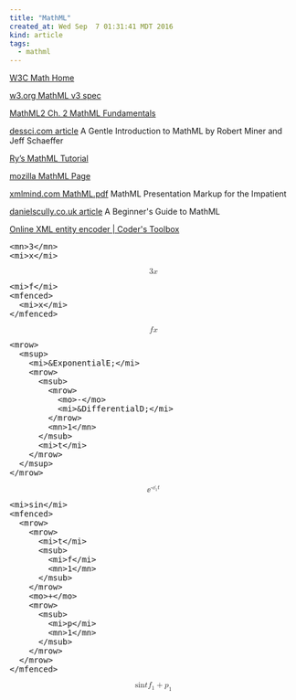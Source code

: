 ```yaml
---
title: "MathML"
created_at: Wed Sep  7 01:31:41 MDT 2016
kind: article
tags:
  - mathml
---
```



<a href="https://www.w3.org/Math/" target="_blank">W3C Math Home</a>

<a href="https://www.w3.org/TR/2014/REC-MathML3-20140410/" target="_blank">w3.org MathML v3 spec</a>

<a href="https://www.w3.org/TR/MathML2/chapter2.html" target="_blank">MathML2 Ch. 2 MathML Fundamentals</a>

<a href="http://www.dessci.com/en/reference/mathml/default.htm" target="_blank">dessci.com article</a>
A Gentle Introduction to MathML by Robert Miner and Jeff Schaeffer

<a href="http://rypress.com/tutorials/mathml/index" target="_blank">Ry’s MathML Tutorial</a>

<a href="https://developer.mozilla.org/en-US/docs/Web/MathML" target="_blank">mozilla MathML Page</a>

<a href="http://www.xmlmind.com/tutorials/MathML/MathML.pdf" target="_blank">xmlmind.com MathML.pdf</a>
MathML Presentation Markup for the Impatient

<a href="http://danielscully.co.uk/projects/mathml-guide/index.php" target="_blank">danielscully.co.uk article</a>
A Beginner's Guide to MathML

<a href="http://coderstoolbox.net/string/#!encoding=xml&action=encode&charset=us_ascii" target="_blank">Online XML entity encoder | Coder's Toolbox</a>

<pre>
&lt;mn&gt;3&lt;/mn&gt;
&lt;mi&gt;x&lt;/mi&gt;
</pre>

<math xmlns='http://www.w3.org/1998/Math/MathML' display='block'>
  <mn>3</mn>
  <mi>x</mi>
</math>

<pre>
&lt;mi&gt;f&lt;/mi&gt;
&lt;mfenced&gt;
  &lt;mi&gt;x&lt;/mi&gt;
&lt;/mfenced&gt;
</pre>

<math xmlns='http://www.w3.org/1998/Math/MathML' display='block'>
  <mi>f</mi>
  <mfenced>
    <mi>x</mi>
  </mfenced>
</math>

<pre>
&lt;mrow&gt;
  &lt;msup&gt;
    &lt;mi&gt;&amp;ExponentialE;&lt;/mi&gt;
    &lt;mrow&gt;
      &lt;msub&gt;
        &lt;mrow&gt;
          &lt;mo&gt;-&lt;/mo&gt;
          &lt;mi&gt;&amp;DifferentialD;&lt;/mi&gt;
        &lt;/mrow&gt;
        &lt;mn&gt;1&lt;/mn&gt;
      &lt;/msub&gt;
      &lt;mi&gt;t&lt;/mi&gt;
    &lt;/mrow&gt;
  &lt;/msup&gt;
&lt;/mrow&gt;
</pre>

<math xmlns='http://www.w3.org/1998/Math/MathML' display='block'>
  <mrow>
    <msup>
      <mi>&ExponentialE;</mi>
      <mrow>
        <msub>
          <mrow>
            <mo>-</mo>
            <mi>&DifferentialD;</mi>
          </mrow>
          <mn>1</mn>
        </msub>
        <mi>t</mi>
      </mrow>
    </msup>
  </mrow>
</math>

<pre>
&lt;mi&gt;sin&lt;/mi&gt;
&lt;mfenced&gt;
  &lt;mrow&gt;
    &lt;mrow&gt;
      &lt;mi&gt;t&lt;/mi&gt;
      &lt;msub&gt;
        &lt;mi&gt;f&lt;/mi&gt;
        &lt;mn&gt;1&lt;/mn&gt;
      &lt;/msub&gt;
    &lt;/mrow&gt;
    &lt;mo&gt;+&lt;/mo&gt;
    &lt;mrow&gt;
      &lt;msub&gt;
        &lt;mi&gt;p&lt;/mi&gt;
        &lt;mn&gt;1&lt;/mn&gt;
      &lt;/msub&gt;
    &lt;/mrow&gt;
  &lt;/mrow&gt;
&lt;/mfenced&gt;
</pre>

<math xmlns='http://www.w3.org/1998/Math/MathML' display='block'>
  <mi>sin</mi>
  <mfenced>
    <mrow>
      <mrow>
        <mi>t</mi>
        <msub>
          <mi>f</mi>
          <mn>1</mn>
        </msub>
      </mrow>
      <mo>+</mo>
      <mrow>
        <msub>
          <mi>p</mi>
          <mn>1</mn>
        </msub>
      </mrow>
    </mrow>
  </mfenced>
</math>

<!--
html boilerplate
<a href="" target="_blank"></a>
<a name=""></a>
<img src="" width="400px">
<ul>
  <li></li>
</ul>
<pre>
</pre>
<pre><code>
</code></pre>
<math xmlns='http://www.w3.org/1998/Math/MathML' display='block'>
</math>
-->
